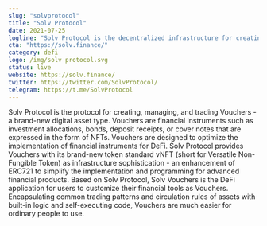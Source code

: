 ```yaml
---
slug: "solvprotocol"
title: "Solv Protocol"
date: 2021-07-25
logline: "Solv Protocol is the decentralized infrastructure for creating and trading Financial NFTs."
cta: "https://solv.finance/"
category: defi
logo: /img/solv protocol.svg
status: live
website: https://solv.finance/
twitter: https://twitter.com/SolvProtocol/
telegram: https://t.me/SolvProtocol
---
```


Solv Protocol is the protocol for creating, managing, and trading Vouchers - a brand-new digital asset type. Vouchers are financial instruments such as investment allocations, bonds, deposit receipts, or cover notes that are expressed in the form of NFTs. Vouchers are designed to optimize the implementation of financial instruments for DeFi.
Solv Protocol provides Vouchers with its brand-new token standard vNFT (short for Versatile Non-Fungible Token) as infrastructure sophistication - an enhancement of ERC721 to simplify the implementation and programming for advanced financial products. Based on Solv Protocol, Solv Vouchers is the DeFi application for users to customize their financial tools as Vouchers. Encapsulating common trading patterns and circulation rules of assets with built-in logic and self-executing code, Vouchers are much easier for ordinary people to use.
